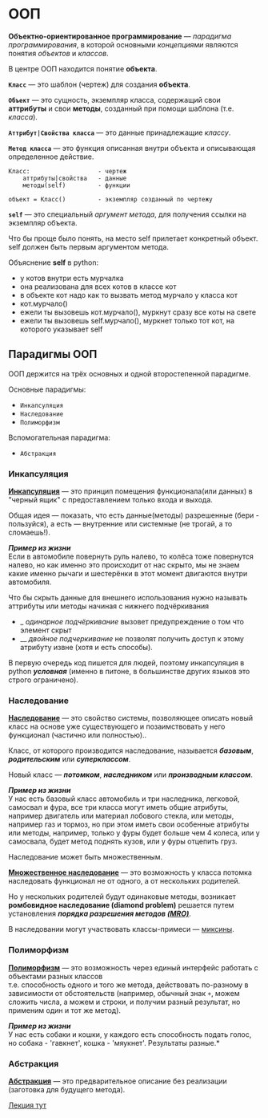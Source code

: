 # ООП
**Объектно-ориентированное программирование** — *парадигма программирования*, в которой
основными *концепциями* являются понятия *объектов* и *классов*. 


В центре ООП находится понятие **объекта**.

__`Класс`__ — это шаблон (чертеж) для создания **объекта**.

__`Объект`__ — это сущность, экземпляр класса, содержащий свои **аттрибуты** и свои **методы**, 
созданный при помощи шаблона (т.е. *класса*).

__`Аттрибут|Свойства класса`__ — это данные принадлежащие *классу*.

__`Метод класса`__ — это функция описанная внутри объекта и описывающая определенное действие.

    Класс:                   - чертеж
        аттрибуты|свойства   - данные 
        методы(self)         - функции

    объект = Класс()         - экземпляр созданный по чертежу


__`self`__ — это специальный *аргумент метода*, для получения ссылки на экземпляр объекта. 

Что бы проще было понять, на место self прилетает конкретный объект. self должен быть первым аргументом метода.

Объяснение **self** в python:

- у котов внутри есть мурчалка
- она реализована для всех котов в классе кот
- в объекте кот надо как то вызвать метод мурчало у класса кот
- кот.мурчало()
- ежели ты вызовешь кот.мурчало(), муркнут сразу все коты на свете
- ежели ты вызовешь self.мурчало(), муркнет только тот кот, на которого указывает self

## Парадигмы ООП

ООП держится на трёх основных и одной второстепенной парадигме.

Основные парадигмы:
- `Инкапсуляция`
- `Наследование`
- `Полиморфизм`

Вспомогательная парадигма:
- `Абстракция`

### Инкапсуляция
[**Инкапсуляция**](ООП-Инкапсуляция.md) — это принцип помещения функционала(или данных) в "черный ящик" 
с предоставлением только входа и выхода.

Общая идея — показать, что есть данные(методы) разрешенные (бери - пользуйся), а есть — внутренние или системные 
(не трогай, а то сломаешь!). 

***Пример из жизни*** <br>
Если в автомобиле повернуть руль налево, то колёса тоже повернутся налево, 
но как именно это происходит от нас скрыто, мы не знаем какие именно рычаги и шестерёнки 
в этот момент двигаются внутри автомобиля.

Что бы скрыть данные для внешнего использования нужно называть аттрибуты или методы начиная 
с нижнего подчёркивания 
- _ *одинарное подчёркивание* вызовет предупреждение о том что элемент скрыт
- __ *двойное подчеркивание* не позволят получить доступ к этому атрибуту извне (хотя и есть способы).

В первую очередь код пишется для людей, поэтому инкапсуляция в python ***условная*** 
(именно в питоне, в большинстве других языков это строго ограничено).

### Наследование

[**Наследование**](ООП-Наследование.md) — это свойство системы, позволяющее описать новый класс на основе уже 
существующего и позаимствовать у него функционал (частично или полностью)..

Класс, от которого производится наследование, называется ***базовым***, ***родительским*** или 
***суперклассом***. 

Новый класс — ***потомком***, ***наследником*** или ***производным классом***.

***Пример из жизни*** <br>
У нас есть базовый класс автомобиль и три наследника, легковой, самосвал и фура, 
все три класса могут иметь общие атрибуты, например двигатель или материал лобового стекла, 
или методы, например газ и тормоз, но при этом иметь свои особенные атрибуты или методы, 
например, только у фуры будет больше чем 4 колеса, или у самосвала, будет метод поднять кузов, 
или у фуры отцепить груз.

Наследование может быть множественным. 

[**Множественное наследование**](ООП-Множественное%20наследование.md) — это возможность у класса 
потомка наследовать функционал не от одного, 
а от нескольких родителей.

Но у нескольких родителей будут одинаковые методы, возникает **ромбовидное наследование 
(diamond problem)** решается путем установления ***порядка разрешения методов 
[(MRO)](ООП-Diamond%20problem-MRO.md)***.

В наследовании могут участвовать классы-примеси — [миксины](ООП-Миксины.md).

### Полиморфизм

[**Полиморфизм**](ООП-Полиморфизм.md) — это возможность через единый интерфейс работать с объектами 
разных классов<br> 
т.е. способность одного и того же метода, действовать по-разному в зависимости от обстоятельств 
(например, обычный знак `+`, можем сложить числа, а можем и строки, 
и получим разный результат, но применим один и тот же метод).

***Пример из жизни*** <br>
У нас есть собаки и кошки, у каждого есть способность подать голос, но собака - 'гавкнет', 
кошка - 'мяукнет'. Результаты разные.*

### Абстракция

[**Абстракция**](ООП-Абстракция.md) — это предварительное описание без реализации 
(заготовка для будущего метода).

[Лекция тут](https://github.com/DerSerhii/PythonCources/blob/master/lesson15.md)